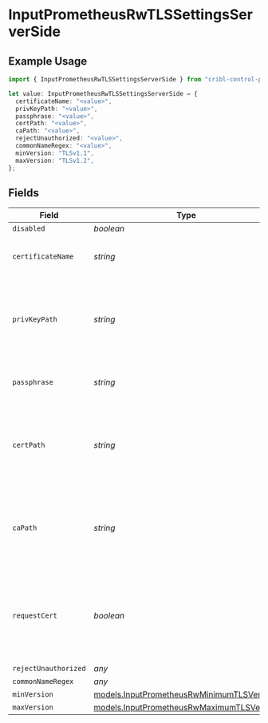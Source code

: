 # InputPrometheusRwTLSSettingsServerSide

## Example Usage

```typescript
import { InputPrometheusRwTLSSettingsServerSide } from "cribl-control-plane/models";

let value: InputPrometheusRwTLSSettingsServerSide = {
  certificateName: "<value>",
  privKeyPath: "<value>",
  passphrase: "<value>",
  certPath: "<value>",
  caPath: "<value>",
  rejectUnauthorized: "<value>",
  commonNameRegex: "<value>",
  minVersion: "TLSv1.1",
  maxVersion: "TLSv1.2",
};
```

## Fields

| Field                                                                                                 | Type                                                                                                  | Required                                                                                              | Description                                                                                           |
| ----------------------------------------------------------------------------------------------------- | ----------------------------------------------------------------------------------------------------- | ----------------------------------------------------------------------------------------------------- | ----------------------------------------------------------------------------------------------------- |
| `disabled`                                                                                            | *boolean*                                                                                             | :heavy_minus_sign:                                                                                    | N/A                                                                                                   |
| `certificateName`                                                                                     | *string*                                                                                              | :heavy_minus_sign:                                                                                    | The name of the predefined certificate                                                                |
| `privKeyPath`                                                                                         | *string*                                                                                              | :heavy_minus_sign:                                                                                    | Path on server containing the private key to use. PEM format. Can reference $ENV_VARS.                |
| `passphrase`                                                                                          | *string*                                                                                              | :heavy_minus_sign:                                                                                    | Passphrase to use to decrypt private key                                                              |
| `certPath`                                                                                            | *string*                                                                                              | :heavy_minus_sign:                                                                                    | Path on server containing certificates to use. PEM format. Can reference $ENV_VARS.                   |
| `caPath`                                                                                              | *string*                                                                                              | :heavy_minus_sign:                                                                                    | Path on server containing CA certificates to use. PEM format. Can reference $ENV_VARS.                |
| `requestCert`                                                                                         | *boolean*                                                                                             | :heavy_minus_sign:                                                                                    | Require clients to present their certificates. Used to perform client authentication using SSL certs. |
| `rejectUnauthorized`                                                                                  | *any*                                                                                                 | :heavy_minus_sign:                                                                                    | N/A                                                                                                   |
| `commonNameRegex`                                                                                     | *any*                                                                                                 | :heavy_minus_sign:                                                                                    | N/A                                                                                                   |
| `minVersion`                                                                                          | [models.InputPrometheusRwMinimumTLSVersion](../models/inputprometheusrwminimumtlsversion.md)          | :heavy_minus_sign:                                                                                    | N/A                                                                                                   |
| `maxVersion`                                                                                          | [models.InputPrometheusRwMaximumTLSVersion](../models/inputprometheusrwmaximumtlsversion.md)          | :heavy_minus_sign:                                                                                    | N/A                                                                                                   |